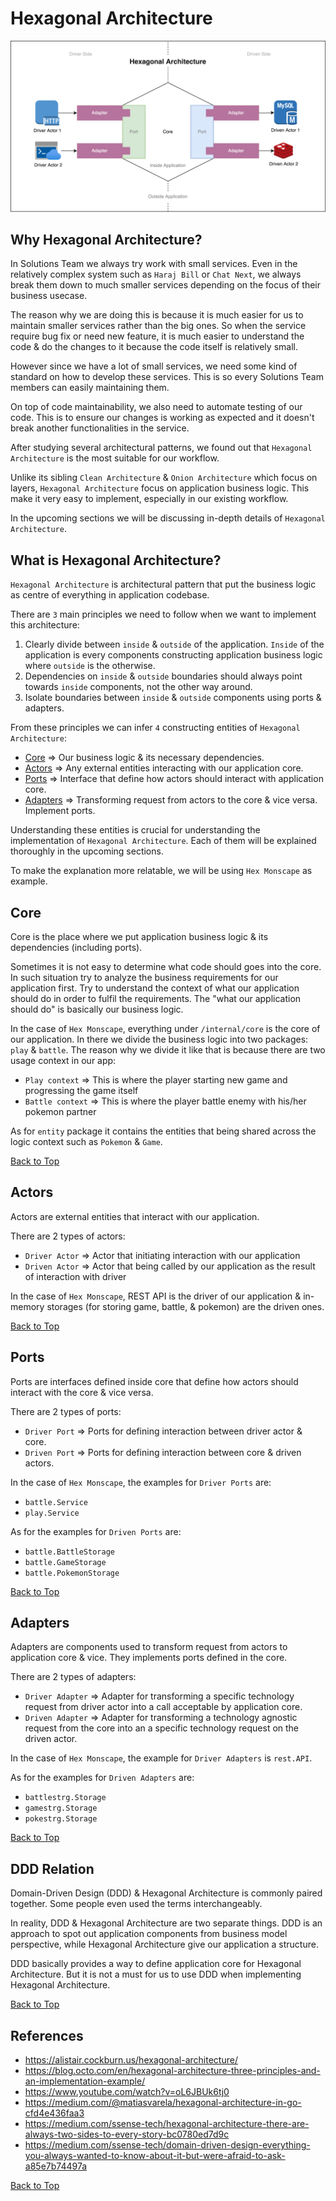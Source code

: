 # Hexagonal Architecture

![Hexagonal Architecture Diagram](./assets/hex-diagram.drawio.png)

## Why Hexagonal Architecture?

In Solutions Team we always try work with small services. Even in the relatively complex system such as `Haraj Bill` or `Chat Next`, we always break them down to much smaller services depending on the focus of their business usecase.

The reason why we are doing this is because it is much easier for us to maintain smaller services rather than the big ones. So when the service require bug fix or need new feature, it is much easier to understand the code & do the changes to it because the code itself is relatively small.

However since we have a lot of small services, we need some kind of standard on how to develop these services. This is so every Solutions Team members can easily maintaining them.

On top of code maintainability, we also need to automate testing of our code. This is to ensure our changes is working as expected and it doesn't break another functionalities in the service.

After studying several architectural patterns, we found out that `Hexagonal Architecture` is the most suitable for our workflow.

Unlike its sibling `Clean Architecture` & `Onion Architecture` which focus on layers, `Hexagonal Architecture` focus on application business logic. This make it very easy to implement, especially in our existing workflow.

In the upcoming sections we will be discussing in-depth details of `Hexagonal Architecture`.

## What is Hexagonal Architecture?

`Hexagonal Architecture` is architectural pattern that put the business logic as centre of everything in application codebase.

There are `3` main principles we need to follow when we want to implement this architecture:

1. Clearly divide between `inside` & `outside` of the application. `Inside` of the application is every components constructing application business logic where `outside` is the otherwise.
2. Dependencies on `inside` & `outside` boundaries should always point towards `inside` components, not the other way around.
3. Isolate boundaries between `inside` & `outside` components using ports & adapters.

From these principles we can infer `4` constructing entities of `Hexagonal Architecture`:

- [Core](#core) => Our business logic & its necessary dependencies.
- [Actors](#actors) => Any external entities interacting with our application core.
- [Ports](#ports) => Interface that define how actors should interact with application core.
- [Adapters](#adapters) => Transforming request from actors to the core & vice versa. Implement ports.

Understanding these entities is crucial for understanding the implementation of `Hexagonal Architecture`. Each of them will be explained thoroughly in the upcoming sections.

To make the explanation more relatable, we will be using `Hex Monscape` as example.

## Core

Core is the place where we put application business logic & its dependencies (including ports).

Sometimes it is not easy to determine what code should goes into the core. In such situation try to analyze the business requirements for our application first. Try to understand the context of what our application should do in order to fulfil the requirements. The "what our application should do" is basically our business logic.

In the case of `Hex Monscape`, everything under `/internal/core` is the core of our application. In there we divide the business logic into two packages: `play` & `battle`. The reason why we divide it like that is because there are two usage context in our app:

- `Play context` => This is where the player starting new game and progressing the game itself
- `Battle context` => This is where the player battle enemy with his/her pokemon partner

As for `entity` package it contains the entities that being shared across the logic context such as `Pokemon` & `Game`.

[Back to Top](#hexagonal-architecture)

## Actors

Actors are external entities that interact with our application.

There are 2 types of actors:

- `Driver Actor` => Actor that initiating interaction with our application
- `Driven Actor` => Actor that being called by our application as the result of interaction with driver

In the case of `Hex Monscape`, REST API is the driver of our application & in-memory storages (for storing game, battle, & pokemon) are the driven ones.

[Back to Top](#hexagonal-architecture)

## Ports

Ports are interfaces defined inside core that define how actors should interact with the core & vice versa.

There are 2 types of ports:

- `Driver Port` => Ports for defining interaction between driver actor & core.
- `Driven Port` => Ports for defining interaction between core & driven actors.

In the case of `Hex Monscape`, the examples for `Driver Ports` are:

- `battle.Service`
- `play.Service`

As for the examples for `Driven Ports` are:

- `battle.BattleStorage`
- `battle.GameStorage`
- `battle.PokemonStorage`

[Back to Top](#hexagonal-architecture)

## Adapters

Adapters are components used to transform request from actors to application core & vice. They implements ports defined in the core.

There are 2 types of adapters:

- `Driver Adapter` => Adapter for transforming a specific technology request from driver actor into a call acceptable by application core.
- `Driven Adapter` => Adapter for transforming a technology agnostic request from the core into an a specific technology request on the driven actor.

In the case of `Hex Monscape`, the example for `Driver Adapters` is `rest.API`.

As for the examples for `Driven Adapters` are:

- `battlestrg.Storage`
- `gamestrg.Storage`
- `pokestrg.Storage`

[Back to Top](#hexagonal-architecture)

## DDD Relation

Domain-Driven Design (DDD) & Hexagonal Architecture is commonly paired together. Some people even used the terms interchangeably.

In reality, DDD & Hexagonal Architecture are two separate things. DDD is an approach to spot out application components from business model perspective, while Hexagonal Architecture give our application a structure. 

DDD basically provides a way to define application core for Hexagonal Architecture. But it is not a must for us to use DDD when implementing Hexagonal Architecture.

[Back to Top](#hexagonal-architecture)

## References

- https://alistair.cockburn.us/hexagonal-architecture/
- https://blog.octo.com/en/hexagonal-architecture-three-principles-and-an-implementation-example/
- https://www.youtube.com/watch?v=oL6JBUk6tj0
- https://medium.com/@matiasvarela/hexagonal-architecture-in-go-cfd4e436faa3
- https://medium.com/ssense-tech/hexagonal-architecture-there-are-always-two-sides-to-every-story-bc0780ed7d9c
- https://medium.com/ssense-tech/domain-driven-design-everything-you-always-wanted-to-know-about-it-but-were-afraid-to-ask-a85e7b74497a

[Back to Top](#hexagonal-architecture)